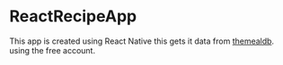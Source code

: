# ReactRecipeApp

This app is created using React Native this gets it data from [themealdb](https://themealdb.com). using the free account. 